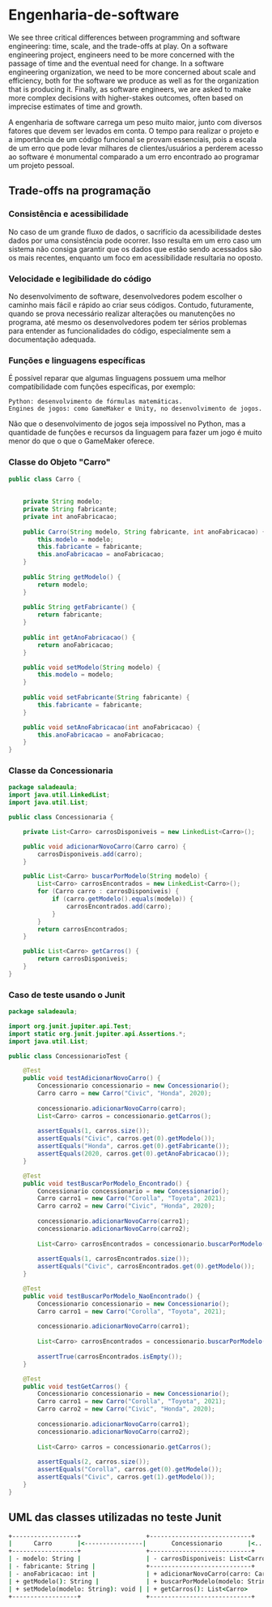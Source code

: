 # Engenharia-de-software

We see three critical differences between programming and software engineering: time, scale, and the trade-offs at play. On a software engineering project, engineers need to be more concerned with the passage of time and the eventual need for change. In a software engineering organization, we need to be more concerned about scale and efficiency, both for the software we produce as well as for the organization that is producing it. Finally, as software engineers, we are asked to make more complex decisions with higher-stakes outcomes, often based on imprecise estimates of time and growth.

A engenharia de software carrega um peso muito maior, junto com diversos fatores que devem ser levados em conta. O tempo para realizar o projeto e a importância de um código funcional se provam essenciais, pois a escala de um erro que pode levar milhares de clientes/usuários a perderem acesso ao software é monumental comparado a um erro encontrado ao programar um projeto pessoal.

## Trade-offs na programação

### Consistência e acessibilidade
No caso de um grande fluxo de dados, o sacrifício da acessibilidade destes dados por uma consistência pode ocorrer. Isso resulta em um erro caso um sistema não consiga garantir que os dados que estão sendo acessados são os mais recentes, enquanto um foco em acessibilidade resultaria no oposto.

### Velocidade e legibilidade do código
No desenvolvimento de software, desenvolvedores podem escolher o caminho mais fácil e rápido ao criar seus códigos. Contudo, futuramente, quando se prova necessário realizar alterações ou manutenções no programa, até mesmo os desenvolvedores podem ter sérios problemas para entender as funcionalidades do código, especialmente sem a documentação adequada.

### Funções e linguagens específicas

É possível reparar que algumas linguagens possuem uma melhor compatibilidade com funções específicas, por exemplo:

    Python: desenvolvimento de fórmulas matemáticas.
    Engines de jogos: como GameMaker e Unity, no desenvolvimento de jogos.

Não que o desenvolvimento de jogos seja impossível no Python, mas a quantidade de funções e recursos da linguagem para fazer um jogo é muito menor do que o que o GameMaker oferece.


### Classe do Objeto "Carro"
```java
public class Carro {
    
    
    private String modelo;
    private String fabricante;
    private int anoFabricacao;
    
    public Carro(String modelo, String fabricante, int anoFabricacao) {
        this.modelo = modelo;
        this.fabricante = fabricante;
        this.anoFabricacao = anoFabricacao;
    }
    
    public String getModelo() {
        return modelo;
    }
    
    public String getFabricante() {
        return fabricante;
    }
    
    public int getAnoFabricacao() {
        return anoFabricacao;
    }

    public void setModelo(String modelo) {
        this.modelo = modelo;
    }
    
    public void setFabricante(String fabricante) {
        this.fabricante = fabricante;
    }

    public void setAnoFabricacao(int anoFabricacao) {
        this.anoFabricacao = anoFabricacao;
    }
}
```

### Classe da Concessionaria

```java
package saladeaula;
import java.util.LinkedList;
import java.util.List;

public class Concessionaria {

    private List<Carro> carrosDisponiveis = new LinkedList<Carro>();

    public void adicionarNovoCarro(Carro carro) {
        carrosDisponiveis.add(carro);
    }

    public List<Carro> buscarPorModelo(String modelo) {
        List<Carro> carrosEncontrados = new LinkedList<Carro>();
        for (Carro carro : carrosDisponiveis) {
            if (carro.getModelo().equals(modelo)) {
                carrosEncontrados.add(carro);
            }
        }
        return carrosEncontrados;
    }

    public List<Carro> getCarros() {
        return carrosDisponiveis;
    }
}
```

### Caso de teste usando o Junit

```java
package saladeaula;

import org.junit.jupiter.api.Test;
import static org.junit.jupiter.api.Assertions.*;
import java.util.List;

public class ConcessionarioTest {

    @Test
    public void testAdicionarNovoCarro() {
        Concessionario concessionario = new Concessionario();
        Carro carro = new Carro("Civic", "Honda", 2020);
        
        concessionario.adicionarNovoCarro(carro);
        List<Carro> carros = concessionario.getCarros();
        
        assertEquals(1, carros.size());
        assertEquals("Civic", carros.get(0).getModelo());
        assertEquals("Honda", carros.get(0).getFabricante());
        assertEquals(2020, carros.get(0).getAnoFabricacao());
    }

    @Test
    public void testBuscarPorModelo_Encontrado() {
        Concessionario concessionario = new Concessionario();
        Carro carro1 = new Carro("Corolla", "Toyota", 2021);
        Carro carro2 = new Carro("Civic", "Honda", 2020);
        
        concessionario.adicionarNovoCarro(carro1);
        concessionario.adicionarNovoCarro(carro2);
        
        List<Carro> carrosEncontrados = concessionario.buscarPorModelo("Civic");
        
        assertEquals(1, carrosEncontrados.size());
        assertEquals("Civic", carrosEncontrados.get(0).getModelo());
    }

    @Test
    public void testBuscarPorModelo_NaoEncontrado() {
        Concessionario concessionario = new Concessionario();
        Carro carro1 = new Carro("Corolla", "Toyota", 2021);
        
        concessionario.adicionarNovoCarro(carro1);
        
        List<Carro> carrosEncontrados = concessionario.buscarPorModelo("Civic");
        
        assertTrue(carrosEncontrados.isEmpty());
    }

    @Test
    public void testGetCarros() {
        Concessionario concessionario = new Concessionario();
        Carro carro1 = new Carro("Corolla", "Toyota", 2021);
        Carro carro2 = new Carro("Civic", "Honda", 2020);
        
        concessionario.adicionarNovoCarro(carro1);
        concessionario.adicionarNovoCarro(carro2);
        
        List<Carro> carros = concessionario.getCarros();
        
        assertEquals(2, carros.size());
        assertEquals("Corolla", carros.get(0).getModelo());
        assertEquals("Civic", carros.get(1).getModelo());
    }
}
```

## UML das classes utilizadas no teste Junit

```bat
+------------------+                  +----------------------------+                  +-----------------------------+
|      Carro       |<----------------|       Concessionario       |<................ |      ConcessionarioTest     |
+------------------+                  +----------------------------+                  +-----------------------------+
| - modelo: String |                  | - carrosDisponiveis: List<Carro> |             | + testAdicionarNovoCarro(): void |
| - fabricante: String |              +----------------------------+                   | + testBuscarPorModelo_Encontrado(): void |
| - anoFabricacao: int |              | + adicionarNovoCarro(carro: Carro): void |     | + testBuscarPorModelo_NaoEncontrado(): void |
| + getModelo(): String |             | + buscarPorModelo(modelo: String): List<Carro> | | + testGetCarros(): void                  |
| + setModelo(modelo: String): void | | + getCarros(): List<Carro>                |    |                                             |
+------------------+                  +----------------------------+                  +-----------------------------+

```
